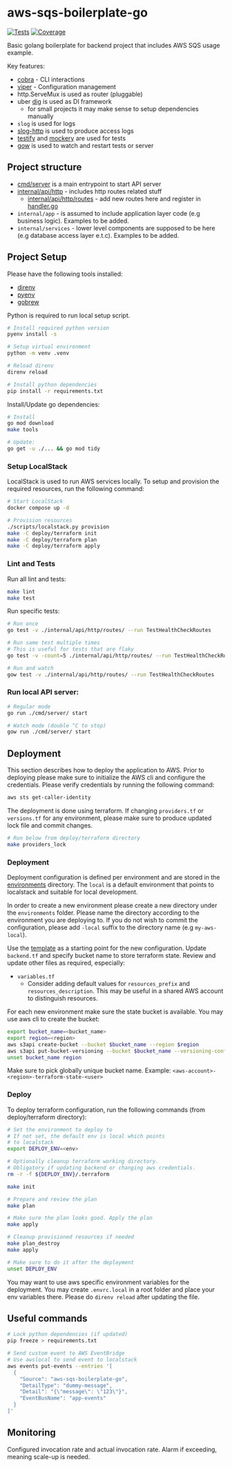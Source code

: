 # aws-sqs-boilerplate-go

[![Tests](https://github.com/gemyago/aws-sqs-boilerplate-go/actions/workflows/run-tests.yml/badge.svg)](https://github.com/gemyago/aws-sqs-boilerplate-go/actions/workflows/run-tests.yml)
[![Coverage](https://raw.githubusercontent.com/gemyago/aws-sqs-boilerplate-go/test-artifacts/coverage/golang-coverage.svg)](https://htmlpreview.github.io/?https://raw.githubusercontent.com/gemyago/aws-sqs-boilerplate-go/test-artifacts/coverage/golang-coverage.html)

Basic golang boilerplate for backend project that includes AWS SQS usage example.

Key features:
* [cobra](github.com/spf13/cobra) - CLI interactions
* [viper](github.com/spf13/viper) - Configuration management
* http.ServeMux is used as router (pluggable)
* uber [dig](go.uber.org/dig) is used as DI framework
  * for small projects it may make sense to setup dependencies manually
* `slog` is used for logs
* [slog-http](github.com/samber/slog-http) is used to produce access logs
* [testify](github.com/stretchr/testify) and [mockery](github.com/vektra/mockery) are used for tests
* [gow](github.com/mitranim/gow) is used to watch and restart tests or server

## Project structure

* [cmd/server](./cmd/server) is a main entrypoint to start API server
* [internal/api/http](./internal/api/http) - includes http routes related stuff
  * [internal/api/http/routes](./internal/api/http/routes) - add new routes here and register in [handler.go](./internal/api/http/server/handler.go)
* `internal/app` - is assumed to include application layer code (e.g business logic). Examples to be added.
* `internal/services` - lower level components are supposed to be here (e.g database access layer e.t.c). Examples to be added.

## Project Setup

Please have the following tools installed: 
* [direnv](https://github.com/direnv/direnv) 
* [pyenv](https://github.com/pyenv/pyenv?tab=readme-ov-file#installation)
* [gobrew](https://github.com/kevincobain2000/gobrew#install-or-update)

Python is required to run local setup script. 
```bash
# Install required python version
pyenv install -s

# Setup virtual environment
python -m venv .venv

# Reload direnv
direnv reload

# Install python dependencies
pip install -r requirements.txt
```

Install/Update go dependencies: 
```sh
# Install 
go mod download
make tools

# Update:
go get -u ./... && go mod tidy
```

### Setup LocalStack

LocalStack is used to run AWS services locally. To setup and provision the required resources, run the following command:

```bash
# Start LocalStack
docker compose up -d

# Provision resources
./scripts/localstack.py provision
make -C deploy/terraform init
make -C deploy/terraform plan
make -C deploy/terraform apply
```

### Lint and Tests

Run all lint and tests:
```bash
make lint
make test
```

Run specific tests:
```bash
# Run once
go test -v ./internal/api/http/routes/ --run TestHealthCheckRoutes

# Run same test multiple times
# This is useful for tests that are flaky
go test -v -count=5 ./internal/api/http/routes/ --run TestHealthCheckRoutes

# Run and watch
gow test -v ./internal/api/http/routes/ --run TestHealthCheckRoutes
```
### Run local API server:

```bash
# Regular mode
go run ./cmd/server/ start

# Watch mode (double ^C to stop)
gow run ./cmd/server/ start
```

## Deployment

This section describes how to deploy the application to AWS. Prior to deploying please make sure to initialize the AWS cli and configure the credentials. Please verify credentials by running the following command:
```bash
aws sts get-caller-identity
```

The deployment is done using terraform. If changing `providers.tf` or `versions.tf` for any environment, please make sure to produce updated lock file and commit changes.

```bash
# Run below from deploy/terraform directory
make providers_lock
``` 

### Deployment

Deployment configuration is defined per environment and are stored in the [environments](./deploy/terraform/environments) directory. The `local` is a default environment that points to localstack and suitable for local development.

In order to create a new environment please create a new directory under the `environments` folder. Please name the directory according to the environment you are deploying to. If you do not wish to commit the configuration, please add `-local` suffix to the directory name (e.g `my-aws-local`). 

Use the [template](./deploy/terraform/environments/template) as a starting point for the new configuration. Update `backend.tf` and specify bucket name to store terraform state. Review and update other files as required, especially:
* `variables.tf`
  * Consider adding default values for `resources_prefix` and `resources_description`. This may be useful in a shared AWS account to distinguish resources.

For each new environment make sure the state bucket is available. You may use aws cli to create the bucket:
```bash
export bucket_name=<bucket_name>
export region=<region>
aws s3api create-bucket --bucket $bucket_name --region $region
aws s3api put-bucket-versioning --bucket $bucket_name --versioning-configuration Status=Enabled
unset bucket_name region
```
Make sure to pick globally unique bucket name. Example: `<aws-account>-<region>-terraform-state-<user>`

### Deploy

To deploy terraform configuration, run the following commands (from deploy/terraform directory):
```bash
# Set the environment to deploy to
# If not set, the default env is local which points
# to localstack
export DEPLOY_ENV=<env>

# Optionally cleanup terraform working directory.
# Obligatory if updating backend or changing aws credentials.
rm -r -f ${DEPLOY_ENV}/.terraform

make init

# Prepare and review the plan
make plan

# Make sure the plan looks good. Apply the plan
make apply

# Cleanup provisioned resources if needed
make plan_destroy
make apply

# Make sure to do it after the deployment
unset DEPLOY_ENV
```

You may want to use aws specific environment variables for the deployment. You may create `.envrc.local` in a root folder and place your env variables there. Please do `direnv reload` after updating the file.

## Useful commands

```bash
# Lock python dependencies (if updated)
pip freeze > requirements.txt

# Send custom event to AWS EventBridge
# Use awslocal to send event to localstack
aws events put-events --entries '[
  {
    "Source": "aws-sqs-boilerplate-go",
    "DetailType": "dummy-message",
    "Detail": "{\"message\": \"123\"}",
    "EventBusName": "app-events"
  }
]'
```

## Monitoring

Configured invocation rate and actual invocation rate. Alarm if exceeding, meaning scale-up is needed.